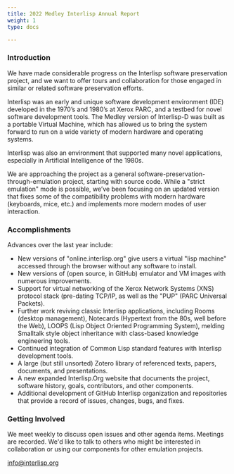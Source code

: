 ```yaml
---
title: 2022 Medley Interlisp Annual Report
weight: 1
type: docs

---
```


### Introduction

We have made considerable progress on the Interlisp software preservation project, and we want to offer tours and collaboration for those engaged in similar or related software preservation efforts.

Interlisp was an early and unique software development environment (IDE) developed in the 1970’s and 1980’s at Xerox PARC, and a testbed for novel software development tools. The Medley version of Interlisp-D was built as a portable Virtual Machine, which has allowed us to bring the system forward to run on a wide variety of modern hardware and operating systems.

Interlisp was also an environment that supported many novel applications, especially in Artificial Intelligence of the 1980s.

We are approaching the project as a general software-preservation-through-emulation project, starting with source code. While a "strict emulation" mode is possible, we’ve been focusing on an updated version that fixes some of the compatibility problems with modern hardware (keyboards, mice, etc.) and implements more modern modes of user interaction.

### Accomplishments

Advances over the last year include:

- New versions of "online.interlisp.org" give users a virtual "lisp machine" accessed through the browser without any software to install.
- New versions of (open source, in GitHub) emulator and VM images with numerous improvements.
- Support for virtual networking of the Xerox Network Systems (XNS) protocol stack (pre-dating TCP/IP, as well as the "PUP" (PARC Universal Packets).
- Further work reviving classic Interlisp applications, including Rooms (desktop management), Notecards (Hypertext from the 80s, well before the Web), LOOPS (Lisp Object Oriented Programming System), melding Smalltalk style object inheritance with class-based knowledge engineering tools.
- Continued integration of Common Lisp standard features with Interlisp development tools.
- A large (but still unsorted) Zotero library of referenced texts, papers, documents, and presentations.
- A new expanded Interlisp.Org website that documents the project, software history, goals, contributors, and other components.
- Additional development of GitHub Interlisp organization and repositories that provide a record of issues, changes, bugs, and fixes.

### Getting Involved

We meet weekly to discuss open issues and other agenda items. Meetings are recorded.  We'd like to talk to others who might be interested in collaboration or using our components for other emulation projects.

[info@interlisp.org](mailto:info@interlisp.org)
